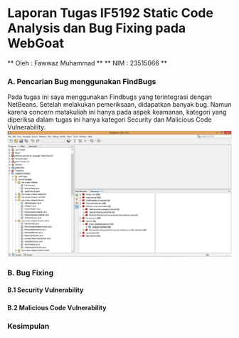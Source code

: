 # Laporan Tugas IF5192 Static Code Analysis dan Bug Fixing pada WebGoat
** Oleh : Fawwaz Muhammad **
** NIM : 23515066 **

### A. Pencarian Bug menggunakan FindBugs
Pada tugas ini saya menggunakan Findbugs yang terintegrasi dengan NetBeans. Setelah melakukan pemeriksaan, didapatkan banyak bug. Namun karena concern matakuliah ini hanya pada aspek keamanan, kategori yang diperiksa dalam tugas ini hanya kategori Security dan Malicious Code Vulnerability.
![Screenshot hasil findbugs](https://raw.githubusercontent.com/fawwaz/WebGoat/master/laporan/findbugs.JPG)
### B. Bug Fixing
#### B.1 Security Vulnerability
##### 
#### B.2 Malicious Code Vulnerability
### Kesimpulan
